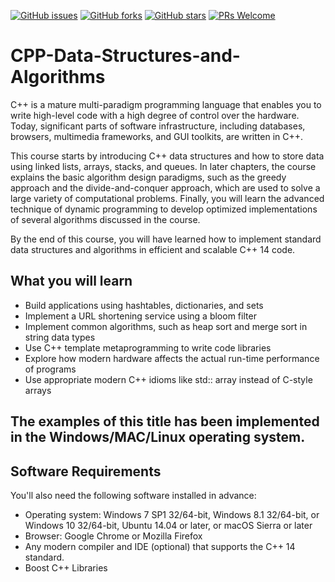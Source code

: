[![GitHub issues](https://img.shields.io/github/issues/TrainingByPackt/CPP-Data-Structures-and-Algorithms.svg)](https://github.com/TrainingByPackt/CPP-Data-Structures-and-Algorithms/issues)
[![GitHub forks](https://img.shields.io/github/forks/TrainingByPackt/CPP-Data-Structures-and-Algorithms.svg)](https://github.com/TrainingByPackt/CPP-Data-Structures-and-Algorithms/network)
[![GitHub stars](https://img.shields.io/github/stars/TrainingByPackt/CPP-Data-Structures-and-Algorithms.svg)](https://github.com/TrainingByPackt/CPP-Data-Structures-and-Algorithms/stargazers)
[![PRs Welcome](https://img.shields.io/badge/PRs-welcome-brightgreen.svg)](https://github.com/TrainingByPackt/CPP-Data-Structures-and-Algorithms/pulls)

# CPP-Data-Structures-and-Algorithms
C++ is a mature multi-paradigm programming language that enables you to write high-level code with a high degree of control over the hardware. Today, significant parts of software infrastructure, including databases, browsers, multimedia frameworks, and GUI toolkits, are written in C++.

This course starts by introducing C++ data structures and how to store data using linked lists, arrays, stacks, and queues. In later chapters, the course explains the basic algorithm design paradigms, such as the greedy approach and the divide-and-conquer approach, which are used to solve a large variety of computational problems. Finally, you will learn the advanced technique of dynamic programming to develop optimized implementations of several algorithms discussed in the course.

By the end of this course, you will have learned how to implement standard data structures and algorithms in efficient and scalable C++ 14 code.

## What you will learn
* Build applications using hashtables, dictionaries, and sets
* Implement a URL shortening service using a bloom filter
* Implement common algorithms, such as heap sort and merge sort in string data types
* Use C++ template metaprogramming to write code libraries
* Explore how modern hardware affects the actual run-time performance of programs
* Use appropriate modern C++ idioms like std:: array instead of C-style arrays

## The examples of this title has been implemented in the Windows/MAC/Linux operating system.

## Software Requirements
You'll also need the following software installed in advance:
*	Operating system: Windows 7 SP1 32/64-bit, Windows 8.1 32/64-bit, or Windows 10 32/64-bit, Ubuntu 14.04 or later, or macOS Sierra or later
*	Browser: Google Chrome or Mozilla Firefox
*	Any modern compiler and IDE (optional) that supports the C++ 14 standard.
* Boost C++ Libraries
